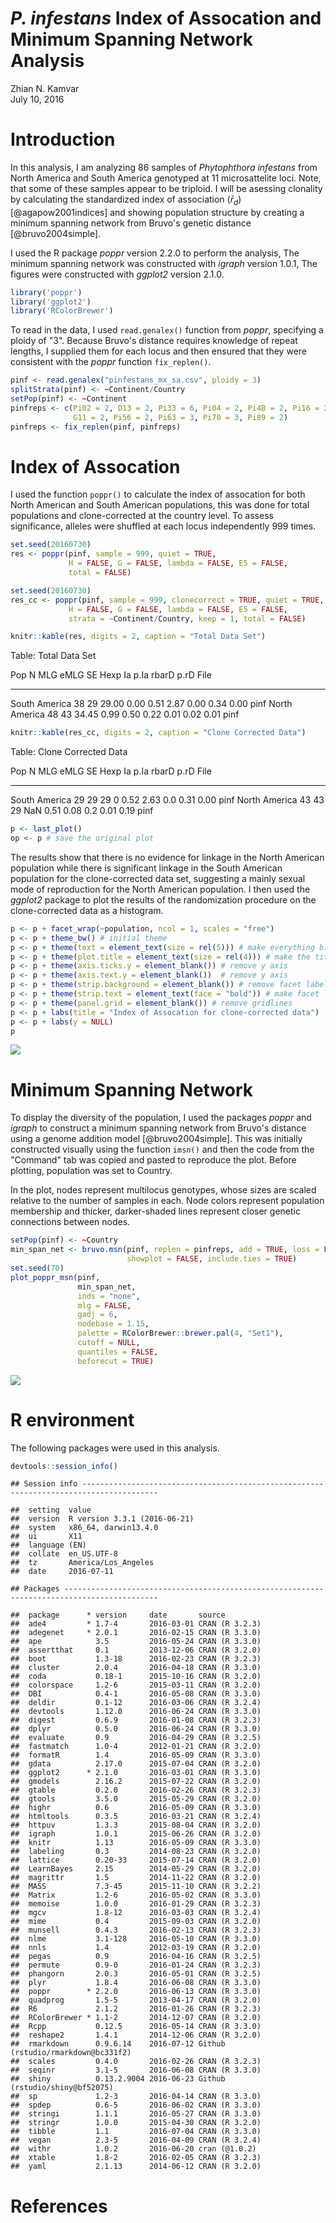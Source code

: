 # *P. infestans* Index of Assocation and Minimum Spanning Network Analysis
Zhian N. Kamvar  
July 10, 2016  



# Introduction

In this analysis, I am analyzing 86 samples of *Phytophthora infestans* from 
North America and South America genotyped at 11 microsattelite loci. Note, that 
some of these samples appear to be triploid. I will be asessing clonality by 
calculating the standardized index of association ($\bar{r}_d$) 
[@agapow2001indices] and showing population structure by creating a minimum 
spanning network from Bruvo's genetic distance [@bruvo2004simple].

I used the R package *poppr* version 2.2.0 to perform the analysis, The minimum
spanning network was constructed with *igraph* version 1.0.1, The figures were
constructed with *ggplot2* version 2.1.0.


```r
library('poppr')
library('ggplot2')
library('RColorBrewer')
```

To read in the data, I used `read.genalex()` function from *poppr*, specifying a
ploidy of "3". Because Bruvo's distance requires knowledge of repeat lengths, I
supplied them for each locus and then ensured that they were consistent with the
*poppr* function `fix_replen()`.


```r
pinf <- read.genalex("pinfestans_mx_sa.csv", ploidy = 3)
splitStrata(pinf) <- ~Continent/Country
setPop(pinf) <- ~Continent
pinfreps <- c(Pi02 = 2, D13 = 2, Pi33 = 6, Pi04 = 2, Pi4B = 2, Pi16 = 2,
              G11 = 2, Pi56 = 2, Pi63 = 3, Pi70 = 3, Pi89 = 2)
pinfreps <- fix_replen(pinf, pinfreps)
```

# Index of Assocation

I used the function `poppr()` to calculate the index of assocation for both
North American and South American populations, this was done for total
populations and clone-corrected at the country level. To assess significance,
alleles were shuffled at each locus independently 999 times.


```r
set.seed(20160730)
res <- poppr(pinf, sample = 999, quiet = TRUE,
             H = FALSE, G = FALSE, lambda = FALSE, E5 = FALSE,
             total = FALSE)
```

```r
set.seed(20160730)
res_cc <- poppr(pinf, sample = 999, clonecorrect = TRUE, quiet = TRUE,
             H = FALSE, G = FALSE, lambda = FALSE, E5 = FALSE,
             strata = ~Continent/Country, keep = 1, total = FALSE)
```

```r
knitr::kable(res, digits = 2, caption = "Total Data Set")
```



Table: Total Data Set

Pop               N   MLG    eMLG     SE   Hexp     Ia   p.Ia   rbarD   p.rD  File 
--------------  ---  ----  ------  -----  -----  -----  -----  ------  -----  -----
South America    38    29   29.00   0.00   0.51   2.87   0.00    0.34   0.00  pinf 
North America    48    43   34.45   0.99   0.50   0.22   0.01    0.02   0.01  pinf 

```r
knitr::kable(res_cc, digits = 2, caption = "Clone Corrected Data")
```



Table: Clone Corrected Data

Pop               N   MLG   eMLG    SE   Hexp     Ia   p.Ia   rbarD   p.rD  File 
--------------  ---  ----  -----  ----  -----  -----  -----  ------  -----  -----
South America    29    29     29     0   0.52   2.63    0.0    0.31   0.00  pinf 
North America    43    43     29   NaN   0.51   0.08    0.2    0.01   0.19  pinf 

```r
p <- last_plot()
op <- p # save the original plot
```

The results show that there is no evidence for linkage in the North American
population while there is significant linkage in the South American population
for the clone-corrected data set, suggesting a mainly sexual mode of
reproduction for the North American population. I then used the *ggplot2*
package to plot the results of the randomization procedure on the
clone-corrected data as a histogram.


```r
p <- p + facet_wrap(~population, ncol = 1, scales = "free")
p <- p + theme_bw() # initial theme
p <- p + theme(text = element_text(size = rel(5))) # make everything bigger
p <- p + theme(plot.title = element_text(size = rel(4))) # make the title bigger
p <- p + theme(axis.ticks.y = element_blank()) # remove y axis
p <- p + theme(axis.text.y = element_blank())  # remove y axis
p <- p + theme(strip.background = element_blank()) # remove facet label backgrounds
p <- p + theme(strip.text = element_text(face = "bold")) # make facet labels bold
p <- p + theme(panel.grid = element_blank()) # remove gridlines
p <- p + labs(title = "Index of Assocation for clone-corrected data")
p <- p + labs(y = NULL)
p
```

![](pinfestans_ia_and_msn_files/figure-html/ia_plot-1.png)<!-- -->

# Minimum Spanning Network

To display the diversity of the population, I used the packages *poppr* and
*igraph* to construct a minimum spanning network from Bruvo's distance using a
genome addition model [@bruvo2004simple]. This was initially constructed
visually using the function `imsn()` and then the code from the "Command" tab
was copied and pasted to reproduce the plot. Before plotting, population was set
to Country.

In the plot, nodes represent multilocus genotypes, whose sizes are scaled
relative to the number of samples in each. Node colors represent population
membership and thicker, darker-shaded lines represent closer genetic connections
between nodes.



```r
setPop(pinf) <- ~Country
min_span_net <- bruvo.msn(pinf, replen = pinfreps, add = TRUE, loss = FALSE,
                          showplot = FALSE, include.ties = TRUE)
set.seed(70)
plot_poppr_msn(pinf,
               min_span_net,
               inds = "none",
               mlg = FALSE,
               gadj = 6,
               nodebase = 1.15,
               palette = RColorBrewer::brewer.pal(4, "Set1"),
               cutoff = NULL,
               quantiles = FALSE,
               beforecut = TRUE)
```

![](pinfestans_ia_and_msn_files/figure-html/msn_plot-1.png)<!-- -->

# R environment

The following packages were used in this analysis.


```r
devtools::session_info()
```

```
## Session info ---------------------------------------------------------------------------------------
```

```
##  setting  value                       
##  version  R version 3.3.1 (2016-06-21)
##  system   x86_64, darwin13.4.0        
##  ui       X11                         
##  language (EN)                        
##  collate  en_US.UTF-8                 
##  tz       America/Los_Angeles         
##  date     2016-07-11
```

```
## Packages -------------------------------------------------------------------------------------------
```

```
##  package      * version     date       source                            
##  ade4         * 1.7-4       2016-03-01 CRAN (R 3.2.3)                    
##  adegenet     * 2.0.1       2016-02-15 CRAN (R 3.3.0)                    
##  ape            3.5         2016-05-24 CRAN (R 3.3.0)                    
##  assertthat     0.1         2013-12-06 CRAN (R 3.2.0)                    
##  boot           1.3-18      2016-02-23 CRAN (R 3.2.3)                    
##  cluster        2.0.4       2016-04-18 CRAN (R 3.3.0)                    
##  coda           0.18-1      2015-10-16 CRAN (R 3.2.0)                    
##  colorspace     1.2-6       2015-03-11 CRAN (R 3.2.0)                    
##  DBI            0.4-1       2016-05-08 CRAN (R 3.3.0)                    
##  deldir         0.1-12      2016-03-06 CRAN (R 3.2.4)                    
##  devtools       1.12.0      2016-06-24 CRAN (R 3.3.0)                    
##  digest         0.6.9       2016-01-08 CRAN (R 3.2.3)                    
##  dplyr          0.5.0       2016-06-24 CRAN (R 3.3.0)                    
##  evaluate       0.9         2016-04-29 CRAN (R 3.2.5)                    
##  fastmatch      1.0-4       2012-01-21 CRAN (R 3.2.0)                    
##  formatR        1.4         2016-05-09 CRAN (R 3.3.0)                    
##  gdata          2.17.0      2015-07-04 CRAN (R 3.2.0)                    
##  ggplot2      * 2.1.0       2016-03-01 CRAN (R 3.3.0)                    
##  gmodels        2.16.2      2015-07-22 CRAN (R 3.2.0)                    
##  gtable         0.2.0       2016-02-26 CRAN (R 3.2.3)                    
##  gtools         3.5.0       2015-05-29 CRAN (R 3.2.0)                    
##  highr          0.6         2016-05-09 CRAN (R 3.3.0)                    
##  htmltools      0.3.5       2016-03-21 CRAN (R 3.2.4)                    
##  httpuv         1.3.3       2015-08-04 CRAN (R 3.2.0)                    
##  igraph         1.0.1       2015-06-26 CRAN (R 3.2.0)                    
##  knitr          1.13        2016-05-09 CRAN (R 3.3.0)                    
##  labeling       0.3         2014-08-23 CRAN (R 3.2.0)                    
##  lattice        0.20-33     2015-07-14 CRAN (R 3.2.0)                    
##  LearnBayes     2.15        2014-05-29 CRAN (R 3.2.0)                    
##  magrittr       1.5         2014-11-22 CRAN (R 3.2.0)                    
##  MASS           7.3-45      2015-11-10 CRAN (R 3.2.2)                    
##  Matrix         1.2-6       2016-05-02 CRAN (R 3.3.0)                    
##  memoise        1.0.0       2016-01-29 CRAN (R 3.2.3)                    
##  mgcv           1.8-12      2016-03-03 CRAN (R 3.2.4)                    
##  mime           0.4         2015-09-03 CRAN (R 3.2.0)                    
##  munsell        0.4.3       2016-02-13 CRAN (R 3.2.3)                    
##  nlme           3.1-128     2016-05-10 CRAN (R 3.3.0)                    
##  nnls           1.4         2012-03-19 CRAN (R 3.2.0)                    
##  pegas          0.9         2016-04-16 CRAN (R 3.2.5)                    
##  permute        0.9-0       2016-01-24 CRAN (R 3.2.3)                    
##  phangorn       2.0.3       2016-05-01 CRAN (R 3.2.5)                    
##  plyr           1.8.4       2016-06-08 CRAN (R 3.3.0)                    
##  poppr        * 2.2.0       2016-06-13 CRAN (R 3.3.0)                    
##  quadprog       1.5-5       2013-04-17 CRAN (R 3.2.0)                    
##  R6             2.1.2       2016-01-26 CRAN (R 3.2.3)                    
##  RColorBrewer * 1.1-2       2014-12-07 CRAN (R 3.2.0)                    
##  Rcpp           0.12.5      2016-05-14 CRAN (R 3.3.0)                    
##  reshape2       1.4.1       2014-12-06 CRAN (R 3.2.0)                    
##  rmarkdown      0.9.6.14    2016-07-12 Github (rstudio/rmarkdown@bc331f2)
##  scales         0.4.0       2016-02-26 CRAN (R 3.2.3)                    
##  seqinr         3.1-5       2016-06-08 CRAN (R 3.3.0)                    
##  shiny          0.13.2.9004 2016-06-23 Github (rstudio/shiny@bf52075)    
##  sp             1.2-3       2016-04-14 CRAN (R 3.3.0)                    
##  spdep          0.6-5       2016-06-02 CRAN (R 3.3.0)                    
##  stringi        1.1.1       2016-05-27 CRAN (R 3.3.0)                    
##  stringr        1.0.0       2015-04-30 CRAN (R 3.2.0)                    
##  tibble         1.1         2016-07-04 CRAN (R 3.3.0)                    
##  vegan          2.3-5       2016-04-09 CRAN (R 3.2.4)                    
##  withr          1.0.2       2016-06-20 cran (@1.0.2)                     
##  xtable         1.8-2       2016-02-05 CRAN (R 3.2.3)                    
##  yaml           2.1.13      2014-06-12 CRAN (R 3.2.0)
```

# References
